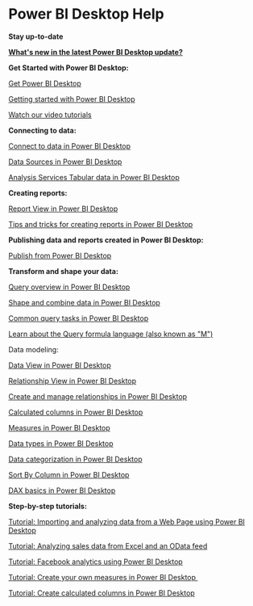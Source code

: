 ﻿<properties 
   pageTitle="Power BI Desktop Help"
   description="Power BI Desktop Help"
   services="powerbi" 
   documentationCenter="" 
   authors="v-anpasi" 
   manager="mblythe" 
   editor=""
   tags=""/>
 
<tags
   ms.service="powerbi"
   ms.devlang="NA"
   ms.topic="article"
   ms.tgt_pltfrm="NA"
   ms.workload="powerbi"
   ms.date="09/28/2015"
   ms.author="v-anpasi"/>
# Power BI Desktop Help

**Stay up-to-date**

**[What's new in the latest Power BI Desktop update?](https://support.powerbi.com/knowledgebase/articles/489224-what-s-new-in-the-latest-power-bi-designer-preview)**

**Get Started with Power BI Desktop:**

[Get Power BI Desktop](https://support.powerbi.com/knowledgebase/articles/464158-get-the-power-bi-designer-preview)

[Getting started with Power BI Desktop](https://support.powerbi.com/knowledgebase/articles/471664-getting-started-with-power-bi-designer)

[Watch our video tutorials](https://support.powerbi.com/knowledgebase/articles/461292-power-bi-designer-videos)

**Connecting to data:**

[Connect to data in Power BI Desktop](https://support.powerbi.com/knowledgebase/articles/471635-connect-to-data-in-power-bi-designer)

[Data Sources in Power BI Desktop](https://support.powerbi.com/knowledgebase/articles/471643-data-sources-in-power-bi-designer)

[Analysis Services Tabular data in Power BI Desktop](https://support.powerbi.com/knowledgebase/articles/665278-analysis-services-tabular-data-in-power-bi-desktop)

**Creating reports:**

[Report View in Power BI Desktop](https://support.powerbi.com/knowledgebase/articles/461283-report-view-in-power-bi-designer)

[Tips and tricks for creating reports in Power BI Desktop](https://support.powerbi.com/knowledgebase/articles/464157-tips-and-tricks-for-creating-reports-in-power-bi-d)

**Publishing data and reports created in Power BI Desktop:**

[Publish from Power BI Desktop](https://support.powerbi.com/knowledgebase/articles/461278-upload-power-bi-designer-files)

**Transform and shape your data:**

[Query overview in Power BI Desktop](https://support.powerbi.com/knowledgebase/articles/471646-query-overview-in-power-bi-designer)

[Shape and combine data in Power BI Desktop](https://support.powerbi.com/knowledgebase/articles/471644-shape-and-combine-data-in-power-bi-designer)

[Common query tasks in Power BI Desktop](https://support.powerbi.com/knowledgebase/articles/471648-common-query-tasks-in-power-bi-designer)

[Learn about the Query formula language (also known as "M")](https://support.office.com/article/Learn-about-Power-Query-formulas-6bc50988-022b-4799-a709-f8aafdee2b2f?CorrelationId=4382f78a-d3a8-4c19-90ab-abf4b09a21a8&ui=en-US&rs=en-US&ad=US)

Data modeling:

[Data View in Power BI Desktop](https://support.powerbi.com/knowledgebase/articles/663202-data-view-in-power-bi-desktop)

[Relationship View in Power BI Desktop](https://support.powerbi.com/knowledgebase/articles/663229-relationship-view-in-power-bi-desktop)

[Create and manage relationships in Power BI Desktop](https://support.powerbi.com/knowledgebase/articles/464155-create-and-manage-relationships-in-power-bi-design)

[Calculated columns in Power BI Desktop](http://support.powerbi.com/knowledgebase/articles/590598)

[Measures in Power BI Desktop](https://support.powerbi.com/knowledgebase/articles/554577-measures-in-power-bi-designer)

[Data types in Power BI Desktop](https://support.powerbi.com/knowledgebase/articles/558030-data-types-in-power-bi-designer)

[Data categorization in Power BI Desktop](http://support.powerbi.com/knowledgebase/articles/594282)

[Sort By Column in Power BI Desktop](http://support.powerbi.com/knowledgebase/articles/592116)

[DAX basics in Power BI Desktop](https://support.powerbi.com/knowledgebase/articles/554619-quickstart-learn-dax-basics-in-power-bi-designer)


**Step-by-step tutorials:**

[Tutorial: Importing and analyzing data from a Web Page using Power BI Desktop](https://support.powerbi.com/knowledgebase/articles/461315-tutorial-importing-and-analyzing-data-from-a-web)

[Tutorial: Analyzing sales data from Excel and an OData feed](https://support.powerbi.com/knowledgebase/articles/471597-tutorial-analyzing-sales-data-from-excel-and-an-o)

[Tutorial: Facebook analytics using Power BI Desktop](https://support.powerbi.com/knowledgebase/articles/461312-tutorial-facebook-analytics-using-power-bi-design)

[Tutorial: Create your own measures in Power BI Desktop ](https://support.powerbi.com/knowledgebase/articles/556656-tutorial-create-your-own-measures-in-power-bi-des)

[Tutorial: Create calculated columns in Power BI Desktop](http://support.powerbi.com/knowledgebase/articles/590610)

